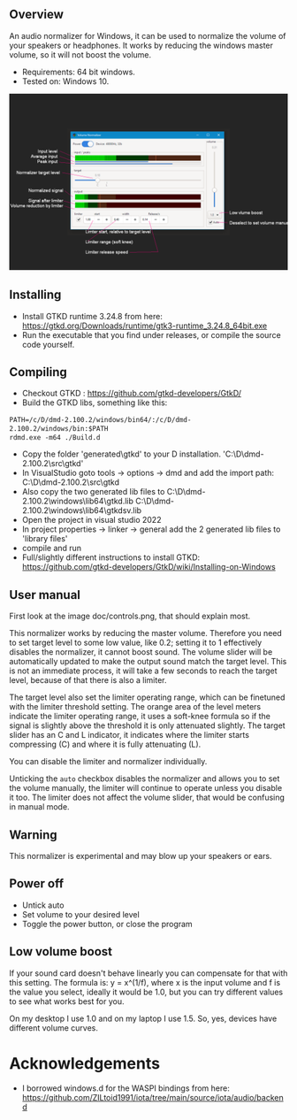 ## Overview
An audio normalizer for Windows, it can be used to normalize the volume of your speakers or headphones.
It works by reducing the windows master volume, so it will not boost the volume.
- Requirements: 64 bit windows.
- Tested on: Windows 10.

![controls](https://github.com/E-Zijlstra/ez-volume-normalizer/blob/main/doc/controls.png)

## Installing

- Install GTKD runtime 3.24.8 from here: https://gtkd.org/Downloads/runtime/gtk3-runtime_3.24.8_64bit.exe
- Run the executable that you find under releases, or compile the source code yourself.

## Compiling
- Checkout GTKD : https://github.com/gtkd-developers/GtkD/
- Build the GTKD libs, something like this:
```
PATH=/c/D/dmd-2.100.2/windows/bin64/:/c/D/dmd-2.100.2/windows/bin:$PATH
rdmd.exe -m64 ./Build.d
```
- Copy the folder 'generated\gtkd' to your D installation. 'C:\D\dmd-2.100.2\src\gtkd'
- In VisualStudio goto tools -> options -> dmd and add the import path: C:\D\dmd-2.100.2\src\gtkd
- Also copy the two generated lib files to C:\D\dmd-2.100.2\windows\lib64\gtkd.lib C:\D\dmd-2.100.2\windows\lib64\gtkdsv.lib
- Open the project in visual studio 2022
- In project properties -> linker -> general add the 2 generated lib files to 'library files'
- compile and run
- Full/slightly different instructions to install GTKD: https://github.com/gtkd-developers/GtkD/wiki/Installing-on-Windows

## User manual
First look at the image doc/controls.png, that should explain most.

This normalizer works by reducing the master volume.
Therefore you need to set target level to some low value, like 0.2; setting it to 1 effectively disables the normalizer, it cannot boost sound.
The volume slider will be automatically updated to make the output sound match the target level.
This is not an immediate process, it will take a few seconds to reach the target level, because of that there is also a limiter.

The target level also set the limiter operating range, which can be finetuned with the limiter threshold setting.
The orange area of the level meters indicate the limiter operating range, it uses a soft-knee formula so if the signal is slightly above the threshold it is only attenuated slightly.
The target slider has an C and L indicator, it indicates where the limiter starts compressing (C) and where it is fully attenuating (L).

You can disable the limiter and normalizer individually.

Unticking the `auto` checkbox disables the normalizer and allows you to set the volume manually, the limiter will continue to operate unless you disable it too.
The limiter does not affect the volume slider, that would be confusing in manual mode.

## Warning
This normalizer is experimental and may blow up your speakers or ears.

## Power off
- Untick auto
- Set volume to your desired level
- Toggle the power button, or close the program

## Low volume boost
If your sound card doesn't behave linearly you can compensate for that with this setting.
The formula is: y = x^(1/f), where x is the input volume and f is the value you select, ideally it would be 1.0, but you can try different values to see what works best for you.

On my desktop I use 1.0 and on my laptop I use 1.5. So, yes, devices have different volume curves.

# Acknowledgements
- I borrowed windows.d for the WASPI bindings from here: https://github.com/ZILtoid1991/iota/tree/main/source/iota/audio/backend

